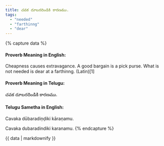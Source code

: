 ```yaml
---
title: చవక దూబరదిండికి కారణము.
tags:
  - "needed"
  - "farthinng"
  - "dear"
---
```


{% capture data %}
#### Proverb Meaning in English:
Cheapness causes extravagance.
A good bargain is a pick purse.
What is not needed is dear at a farthinng. (Latin)[1]

#### Proverb Meaning in Telugu:
చవక దూబరదిండికి కారణము.

#### Telugu Sametha in English:
Cavaka dūbaradiṇḍiki kāraṇamu.

Cavaka dubaradindiki karanamu.
{% endcapture %}

{{ data | markdownify }}

